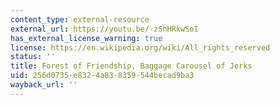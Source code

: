 ```yaml
---
content_type: external-resource
external_url: https://youtu.be/-zShHRkwSoI
has_external_license_warning: true
license: https://en.wikipedia.org/wiki/All_rights_reserved
status: ''
title: Forest of Friendship, Baggage Carousel of Jerks
uid: 256d0735-e832-4a83-8359-544becad9ba3
wayback_url: ''
---
```

